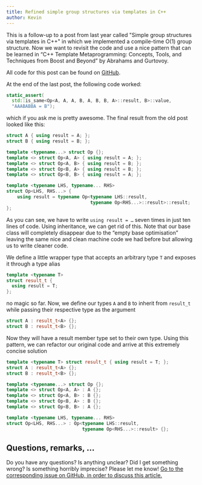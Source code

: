 ```yaml
---
title: Refined simple group structures via templates in C++
author: Kevin
---
```


This is a follow-up to a post from last year called "Simple group structures
via templates in C++" in which we implemented a compile-time O(1) group
structure.  Now we want to revisit the code and use a nice pattern that can be
learned in “C++ Template Metaprogramming: Concepts, Tools, and Techniques from
Boost and Beyond” by Abrahams and Gurtovoy.

<!--more-->

All code for this post can be found on
[GitHub](https://github.com/kdungs/cpp-group-study).

At the end of the last post, the following code worked:

```cpp
static_assert(
  std::is_same<Op<A, A, A, B, A, B, B, A>::result, B>::value,
  "AAABABBA = B");
```

which if you ask me is pretty awesome. The final result from the old post
looked like this:

```cpp
struct A { using result = A; };
struct B { using result = B; };

template <typename...> struct Op {};
template <> struct Op<A, A> { using result = A; };
template <> struct Op<A, B> { using result = B; };
template <> struct Op<B, A> { using result = B; };
template <> struct Op<B, B> { using result = A; };

template <typename LHS, typename... RHS>
struct Op<LHS, RHS...> {
    using result = typename Op<typename LHS::result,
                               typename Op<RHS...>::result>::result;
};
```

As you can see, we have to write `using result = …` seven times in just ten
lines of code. Using inheritance, we can get rid of this. Note that our base
class will completely disappear due to the “empty base optimisation” leaving
the same nice and clean machine code we had before but allowing us to write
cleaner code.

We define a little wrapper type that accepts an arbitrary type `T` and exposes
it through a type alias

```cpp
template <typename T>
struct result_t {
  using result = T;
};
```

no magic so far. Now, we define our types `A` and `B` to inherit from
`result_t` while passing their respective type as the argument

```cpp
struct A : result_t<A> {};
struct B : result_t<B> {};
```

Now they will have a result member type set to their own type. Using this
pattern, we can refactor our original code and arrive at this extremely concise
solution

```cpp
template <typename T> struct result_t { using result = T; };
struct A : result_t<A> {};
struct B : result_t<B> {};

template <typename...> struct Op {};
template <> struct Op<A, A> : A {};
template <> struct Op<A, B> : B {};
template <> struct Op<B, A> : B {};
template <> struct Op<B, B> : A {};

template <typename LHS, typename... RHS>
struct Op<LHS, RHS...> : Op<typename LHS::result,
                            typename Op<RHS...>::result> {};
```


## Questions, remarks, …

Do you have any questions? Is anything unclear? Did I get something wrong? Is
something horribly imprecise? Please let me know!  [Go to the corresponding
issue on GitHub, in order to discuss this
article.](https://github.com/kdungs/dun.gs/issues/7)

